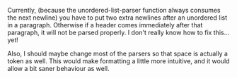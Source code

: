 Currently, (because the unordered-list-parser function always consumes
the next newline) you have to put two extra newlines after an unordered list
in a paragraph. Otherwise if a header comes immediately after that paragraph,
it will not be parsed properly. I don't really know how to fix this... yet!

Also, I should maybe change most of the parsers so that space is actually a token
as well. This would make formatting a little more intuitive, and it would allow 
a bit saner behaviour as well.
